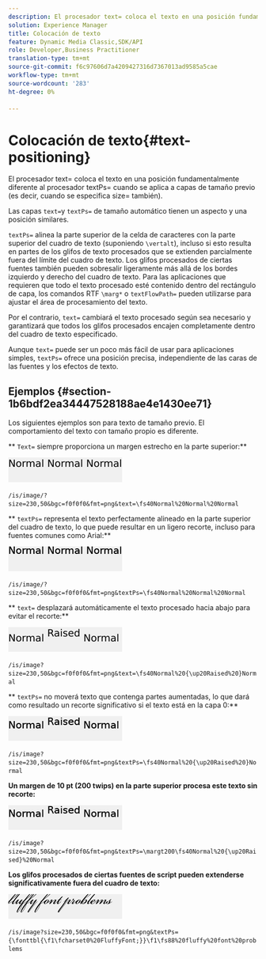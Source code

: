 ```yaml
---
description: El procesador text= coloca el texto en una posición fundamentalmente diferente al procesador textPs= cuando se aplica a capas de tamaño previo (es decir, cuando se especifica size= también).
solution: Experience Manager
title: Colocación de texto
feature: Dynamic Media Classic,SDK/API
role: Developer,Business Practitioner
translation-type: tm+mt
source-git-commit: f6c97606d7a4209427316d7367013ad9585a5cae
workflow-type: tm+mt
source-wordcount: '283'
ht-degree: 0%

---
```



# Colocación de texto{#text-positioning}

El procesador text= coloca el texto en una posición fundamentalmente diferente al procesador textPs= cuando se aplica a capas de tamaño previo (es decir, cuando se especifica size= también).

Las capas `text=`y `textPs=` de tamaño automático tienen un aspecto y una posición similares.

`textPs=` alinea la parte superior de la celda de caracteres con la parte superior del cuadro de texto (suponiendo  `\vertalt`), incluso si esto resulta en partes de los glifos de texto procesados que se extienden parcialmente fuera del límite del cuadro de texto. Los glifos procesados de ciertas fuentes también pueden sobresalir ligeramente más allá de los bordes izquierdo y derecho del cuadro de texto. Para las aplicaciones que requieren que todo el texto procesado esté contenido dentro del rectángulo de capa, los comandos RTF `\marg*` o `textFlowPath=` pueden utilizarse para ajustar el área de procesamiento del texto.

Por el contrario, `text=` cambiará el texto procesado según sea necesario y garantizará que todos los glifos procesados encajen completamente dentro del cuadro de texto especificado.

Aunque `text=` puede ser un poco más fácil de usar para aplicaciones simples, `textPs=` ofrece una posición precisa, independiente de las caras de las fuentes y los efectos de texto.

## Ejemplos {#section-1b6bdf2ea34447528188ae4e1430ee71}

Los siguientes ejemplos son para texto de tamaño previo. El comportamiento del texto con tamaño propio es diferente.

** `Text=` siempre proporciona un margen estrecho en la parte superior:**

![](assets/tp01.png)

`/is/image/?size=230,50&bgc=f0f0f0&fmt=png&text=\fs40Normal%20Normal%20Normal`

** `textPs=` representa el texto perfectamente alineado en la parte superior del cuadro de texto, lo que puede resultar en un ligero recorte, incluso para fuentes comunes como Arial:**

![](assets/tp02.png)

`/is/image/?size=230,50&bgc=f0f0f0&fmt=png&textPs=\fs40Normal%20Normal%20Normal`

** `text=` desplazará automáticamente el texto procesado hacia abajo para evitar el recorte:**

![](assets/tp03.png)

`/is/image?size=230,50&bgc=f0f0f0&fmt=png&text=\fs40Normal%20{\up20Raised%20}Normal`

** `textPs=` no moverá texto que contenga partes aumentadas, lo que dará como resultado un recorte significativo si el texto está en la capa 0:**

![](assets/tp04.png)

`/is/image?size=230,50&bgc=f0f0f0&fmt=png&textPs=\fs40Normal%20{\up20Raised%20}Normal`

**Un margen de 10 pt (200 twips) en la parte superior procesa este texto sin recorte:**

![](assets/tp05.png)

`/is/image?size=230,50&bgc=f0f0f0&fmt=png&textPs=\margt200\fs40Normal%20{\up20Raised}%20Normal`

**Los glifos procesados de ciertas fuentes de script pueden extenderse significativamente fuera del cuadro de texto:**

![](assets/tp06.png)

`/is/image?size=230,50&bgc=f0f0f0&fmt=png&textPs={\fonttbl{\f1\fcharset0%20FluffyFont;}}\f1\fs88%20fluffy%20font%20problems`
